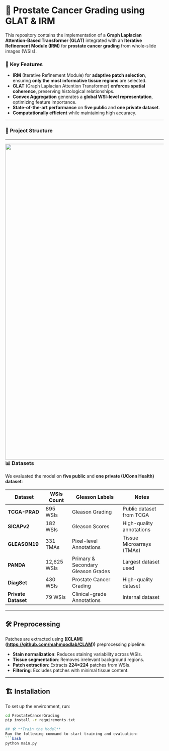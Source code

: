# 🏥 Prostate Cancer Grading using GLAT & IRM
This repository contains the implementation of a **Graph Laplacian Attention-Based Transformer (GLAT)** integrated with an **Iterative Refinement Module (IRM)** for **prostate cancer grading** from whole-slide images (WSIs). 

### 🚀 **Key Features**
- **IRM** (Iterative Refinement Module) for **adaptive patch selection**, ensuring **only the most informative tissue regions** are selected.
- **GLAT** (Graph Laplacian Attention Transformer) **enforces spatial coherence**, preserving histological relationships.
- **Convex Aggregation** generates a **global WSI-level representation**, optimizing feature importance.
- **State-of-the-art performance** on **five public** and **one private dataset**.
- **Computationally efficient** while maintaining high accuracy.

---

### 📂 **Project Structure**

---

<img src="./model-glat.png" width="1000px" align="right" />

---

### 📊 **Datasets**
We evaluated the model on **five public** and **one private (UConn Health) dataset**:

| Dataset       | WSIs Count | Gleason Labels | Notes |
|--------------|------------|---------------|---------------------|
| **TCGA-PRAD** | 895 WSIs | Gleason Grading | Public dataset from TCGA |
| **SICAPv2** | 182 WSIs | Gleason Scores | High-quality annotations |
| **GLEASON19** | 331 TMAs | Pixel-level Annotations | Tissue Microarrays (TMAs) |
| **PANDA** | 12,625 WSIs | Primary & Secondary Gleason Grades | Largest dataset used |
| **DiagSet** | 430 WSIs | Prostate Cancer Grading | High-quality dataset |
| **Private Dataset** | 79 WSIs | Clinical-grade Annotations | Internal dataset |

---

## 🛠 **Preprocessing**
Patches are extracted using **([CLAM] (https://github.com/mahmoodlab/CLAM))** preprocessing pipeline:
- **Stain normalization**: Reduces staining variability across WSIs.
- **Tissue segmentation**: Removes irrelevant background regions.
- **Patch extraction**: Extracts **224×224** patches from WSIs.
- **Filtering**: Excludes patches with minimal tissue content.

---

## 🏗 **Installation**
To set up the environment, run:
```bash
cd ProstateCancerGrading
pip install -r requirements.txt

## 🛠 **Train the Model**
Run the following command to start training and evaluation:
```bash
python main.py


